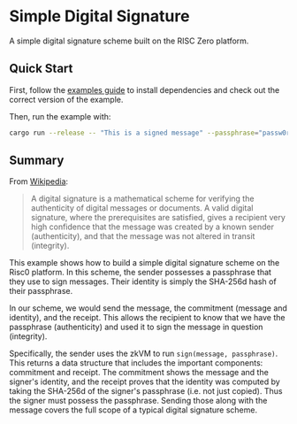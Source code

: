 # Simple Digital Signature

A simple digital signature scheme built on the RISC Zero platform.

## Quick Start

First, follow the [examples guide] to install dependencies and check out the correct version of the example.

Then, run the example with:

```bash
cargo run --release -- "This is a signed message" --passphrase="passw0rd"
```

## Summary

From [Wikipedia](https://en.wikipedia.org/wiki/Digital_signature):

> A digital signature is a mathematical scheme for verifying the authenticity of
> digital messages or documents. A valid digital signature, where the
> prerequisites are satisfied, gives a recipient very high confidence that the
> message was created by a known sender (authenticity), and that the message was
> not altered in transit (integrity).

This example shows how to build a simple digital signature scheme on the Risc0
platform. In this scheme, the sender possesses a passphrase that they use to
sign messages. Their identity is simply the SHA-256d hash of their passphrase.

In our scheme, we would send the message, the commitment (message and
identity), and the receipt. This allows the recipient to know that we have the
passphrase (authenticity) and used it to sign the message in question
(integrity).

Specifically, the sender uses the zkVM to run `sign(message, passphrase)`. This
returns a data structure that includes the important components: commitment and
receipt. The commitment shows the message and the signer's identity, and the
receipt proves that the identity was computed by taking the SHA-256d of
the signer's passphrase (i.e. not just copied). Thus the signer must possess the
passphrase. Sending those along with the message covers the full scope of a
typical digital signature scheme.

[examples guide]: https://dev.risczero.com/api/zkvm/examples/#running-the-examples
